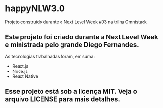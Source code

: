 # happyNLW3.0
 Projeto construído durante o Next Level Week #03 na trilha Omnistack
 
## Este projeto foi criado durante a Next Level Week e ministrada pelo grande Diego Fernandes.

 As tecnologias trabalhadas foram, em suma:
 
 - React.js
 - Node.js
 - React Native
 
 ## Esse projeto está sob a licença MIT. Veja o arquivo LICENSE para mais detalhes.
